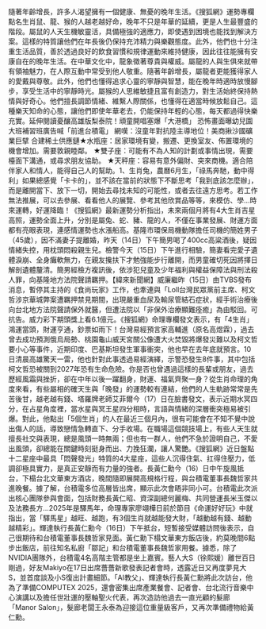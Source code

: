 隨著年齡增長，許多人渴望擁有一個健康、無憂的晚年生活。《搜狐網》運勢專欄點名生肖鼠、龍、猴的人越老越好命，晚年不只是年華的延續，更是人生最豐盛的階段。屬鼠的人天生機敏靈活，具備極強的適應力，即使遇到困境也能找到解決方案。這樣的特質讓他們在年長後仍保持充沛精力與樂觀態度。此外，他們也十分注重生活品質，善於透過良好的飲食習慣和規律運動來維持健康，因此往往能擁有安康自在的晚年生活。在中華文化中，龍象徵著尊貴與權威。屬龍的人與生俱來就帶有領袖魅力，在人際互動中常受到他人敬重。隨著年齡增長，屬龍者更能獲得家人的愛戴與尊敬。此外，他們也懂得追求心靈的寧靜與智慧，能在晚年時適時放慢腳步，享受生活中的寧靜時光。屬猴的人思維敏捷且富有創造力，對生活始終保持熱情與好奇心。他們擅長調節情緒、維繫人際關係，也懂得在適當時候放鬆自己。這種樂天知命的心態，讓他們即使年華老去，仍能保持年輕的心態，每天都過得快樂充實。延伸閱讀憂釀高雄版梨泰院！頑童開唱塞爆「大港橋」 恐怖畫面曝幼兒園大班補習班廣告喊「前進台積電」 網嘆：沒童年對抗陸主導地位！美商揪沙國礦業巨擘 合建稀土供應鏈★水瓶座：居家環境有變，搬遷、更換室友、佈置環境的機會增加。需要敦親睦鄰。 ★雙子座：可能有不為人知的計劃或事情出現，需要檯面下溝通，或尋求朋友協助。 ★天秤座：容易有意外偏財、突來商機。適合陪伴家人和情人，能得自己人的幫助。1、生肖兔，農曆6月生，「祿馬奔馳，動中得利」如果總感覺「卡卡的」，並不該在當前的狀態下不斷思考「我到底該怎麼辦」，而是離開當下、放下一切，開始去尋找未知的可能性，或者去往遠方思考。若工作無法推展，可以去參展、看看他人的展覽、參考其他欣賞品等等，來模仿、學...時來運轉，好運降臨！《搜狐網》最新運勢分析指出，未來兩個月將有4大生肖吉星高照，運勢全面上升，分別是屬兔、蛇、豬、龍的人，不僅在事業發展、財運方面都有亮眼表現，連感情運勢也水漲船高。基隆市環保局機動隊擔任司機的簡姓男子（45歲），因不滿妻子提離婚，昨天（14日）下午簡男喝了400cc高粱酒後，疑因情緒失控，用枕頭悶殺親生兒。檢警今天（15日）下午進行相驗，簡妻看完愛子遺體淚崩、全身癱軟無力，在親友攙扶下才勉強能步行離開，而男童確切死因將擇日解剖遺體釐清。簡男經檢方複訊後，依涉犯兒童及少年福利與權益保障法與刑法殺人罪，向基隆地方法院聲請羈押。【緯來新聞網】威廉繼昨（15日）由TVBS發布消息，暫停其主持的《食尚玩家》工作，也牽連與「Loll台灣民眾黨前主席、柯文哲涉京華城弊案遭羈押禁見期間，出現嚴重血尿及輸尿管結石症狀，經手術治療後向台北地方法院聲請保外就醫，但遭法院以「非保外治療顯難痊癒」為由駁回。可抗告。威力彩下期頭獎上看6.1億元。《搜狐網》命理專欄發文表示，有「4生肖」鴻運當頭，財運亨通，鈔票如雨下！台灣易經預言家高輔進（原名高煜霖），過去曾去成功預測俄烏局勢、桃園龜山威天宮關公像遭大火焚毀將爆發災難以及柯文哲要小心等事件，近期印度、巴基斯坦發生軍事衝突，他也早在去年底就預言。10日清晨高雄驚天一雷，他也針對此事透過易經演繹，示警恐發生8件事，其中包括柯文哲恐被關到2027年恐有生命危險。你是否也曾遇過這樣的長輩或朋友，過去歷經風霜與挫折，卻在中年以後一躍翻身，財運、福氣齊聚一身？從生肖命理的角度來看，有些屬相的確天生與「晚發」的運勢較有連結，他們的人生軌跡常常是先苦後甘，越老越有錢、塔羅牌老師艾菲爾今（17）日在臉書發文，表示近期水冥四分，在占星角度裡，當水星與冥王星四分相時，言語與情緒的深層衝突極易被引爆。對此，他點出「5個生肖」的人在最近三個月內，很有可能會在不知不覺中說出傷人的話，導致戀情急轉直下、分手收場。在職場這個競技場上，有些人天生就擅長社交與表現，總是風頭一時無兩；但也有一群人，他們不急於證明自己，不愛出風頭，卻總能在關鍵時刻挺身而出、力挽狂瀾，讓人驚艷。《搜狐網》近日盤點十二星座中最具「悶聲發光」特質的4大星座，這些人沉得住氣、扛得住壓力，低調卻極具實力，是真正安靜而有力量的強者。長黃仁勳今（16）日中午旋風抵台，下榻台北文華東方酒店，晚間隨即展開高規格行程，與台積電董事長魏哲家共進晚餐。據了解，台積電多位高層皆出席，顯示此次會晤非同小可。台積電此次派出核心團隊參與會面，包括財務長黃仁昭、資深副總何麗梅、共同營運長米玉傑以及法務長方...2025年是驛馬年，命理專家廖翊樺日前於節目《命運好好玩》中就指出，當「驛馬星」越旺、越跑，有3個生肖就越能發大財，「越動越有錢、越動越精彩」。輝達執行長黃仁勳今（16日）下午抵台，短暫接受媒體訪問後表示，自己很期待和台積電董事長魏哲家見面。黃仁勳下榻文華東方飯店後，約莫晚間6點步出飯店，前往知名私廚「鄒記」和台積電董事長魏哲家用餐。據悉，除了NVIDIA團隊外，台積電4名高階主管都是坐上嘉賓。藝人大S（徐熙媛）離世百日剛過，好友Makiyo在17日出席薔薔新歌發表記者會時，透露近日又再度夢見大S，並首度談及小S復出計畫細節。「AI教父」、輝達執行長黃仁勳將此次訪台，他為了準備COMPUTEX 2025，還會密集出席產業餐會、記者會、台北流行音樂中心演講以及擔任世壯運的壓軸聖火代表，再次造訪他過去一直光顧的髮廊「Manor Salon」，髮廊老闆王永泰為迎接這位重量級客戶，又再次準備禮物給黃仁勳。